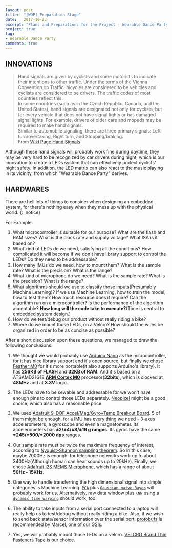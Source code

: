 ```yaml
---
layout: post
title:  "[WDP] Preparation Stage"
date:   2017-10-23
excerpt: "Plans and Preparations for the Project - Wearable Dance Party..."
project: true
tag:
- Wearable Dance Party
comments: true
---	
```


## INNOVATIONS
> Hand signals are given by cyclists and some motorists to indicate their intentions to other traffic. Under the terms of the Vienna Convention on Traffic, bicycles are considered to be vehicles and cyclists are considered to be drivers. The traffic codes of most countries reflect this.<br>
In some countries (such as in the Czech Republic, Canada, and the United States), hand signals are designated not only for cyclists, but for every vehicle that does not have signal lights or has damaged signal lights. For example, drivers of older cars and mopeds may be required to make hand signals.<br>
Similar to automobile signaling, there are three primary signals: Left turn/overtaking, Right turn, and Stopping/braking.<br>
From [Wiki Page Hand Signals](https://en.wikipedia.org/wiki/Hand_signals)

Although these hand signals will probably work fine during daytime, they may be very hard to be recognized by car drivers during night, which is our innovation to create a LEDs system that can effectively protect cyclists' night safety. In addition, the LED matrix can also react to the music playing in its vicinity, from which "Wearable Dance Party" derives.

## HARDWARES
There are hell lots of things to consider when designing an embedded system, for there's nothing easy when they mess up with the physical world.
{: .notice}

For Example:
1. What microcontroller is suitable for our purpose? What are the flash and RAM sizes? What is the clock rate and supply voltage? What ISA is it based on?
2. What kind of LEDs do we need, satisfying all the conditions? How complicated it will become if we don't have library support to control the LEDs? Do they need to be addressable?
3. How many IMUs do we need, how to mount them? What is the sample rate? What is the precision? What is the range?
4. What kind of microphone do we need? What is the sample rate? What is the precision? What is the range?
5. What algorithms should we use to classify those inputs(Presumably Machine Learning)? If we use Machine Learning, how to train the model, how to test them? How much resource does it require? Can the algorithm run on a microcontroller? Is the performance of the algorithm acceptable? **How long will the code take to execute?**(Time is central to embedded system design.)
6. How do we test/debug our product without really riding a bike?
7. Where do we mount those LEDs, on a Velcro? How should the wires be organized in order to be as concise as possible?

After a short discussion upon these questions, we managed to draw the following conclusions:
1. We thought we would probably use [Arduino Nano](https://store.arduino.cc/usa/arduino-nano) as the microcontroller, for it has nice library support and it's open source, but finally we chose [Feather M0](https://learn.adafruit.com/adafruit-feather-m0-basic-proto) for it's more portable(it also supports Arduino's library). It has **256KB of FLASH** and **32KB of RAM**. And it's based on a ATSAMD21G18 **[ARM Cortex M0](https://developer.arm.com/products/processors/cortex-m/cortex-m0)** processor(**32bits**), which is clocked at **48MHz** and at **3.3V** logic.

2. The LEDs have to be sewable and addressable for we won't have enough pins to control those LEDs separately. [Neopixel](https://www.adafruit.com/product/1460) might be a good choice, which also has a reasonable price.

3. We used [Adafruit 9-DOF Accel/Mag/Gyro+Temp Breakout Board](https://www.adafruit.com/product/3387). 5 of them might be enough, for a IMU has every thing we need - 3-axes accelerometers, a gyroscope and even a magnetometer. Its accelerometers has **±2/±4/±8/±16 g ranges**. Its gyros have the same **±245/±500/±2000 dps** ranges.

4. Our sample rate must be twice the maximum frequency of interest, according to [Nyquist–Shannon sampling theorem](https://en.wikipedia.org/wiki/Nyquist%E2%80%93Shannon_sampling_theorem). So in this case, maybe 7000Hz is enough, for telephone networks work up to about 3400Hz(Although human can hear sounds up to 20kHz). Finally, we chose [Adafruit I2S MEMS Microphone](https://www.adafruit.com/product/3421), which has a range of about **50Hz - 15KHz**.

5. One way to handle transferring the high dimensional signal into simple categories is Machine Learning. [`PCA`](https://en.wikipedia.org/wiki/Principal_component_analysis) plus [`Gaussian naive Bayes`](https://en.wikipedia.org/wiki/Naive_Bayes_classifier) will probably work for us. Alternatively, raw data window plus [`KNN`](https://en.wikipedia.org/wiki/K-nearest_neighbors_algorithm) using a [`dynamic time warping`](https://en.wikipedia.org/wiki/Dynamic_time_warping) should work, too.

6. The ability to take inputs from a serial port connected to a laptop will really help us to test/debug without really riding a bike. Also, if we wish to send back state/sensor information over the serial port, [protobufs](koti.kapsi.fi/jpa/nanopb/) is recommended by Marcel, one of our GSIs.

7. Yes, we will probably mount those LEDs on a velcro. [VELCRO Brand Thin Fasteners Tape](https://www.amazon.com/VELCRO-Brand-Thin-Fasteners-Tape/dp/B0013AIAQ2/ref=pd_sim_229_13?_encoding=UTF8&psc=1&refRID=JYEME8QBZMPKE4HW1DJZ) is our choice.
